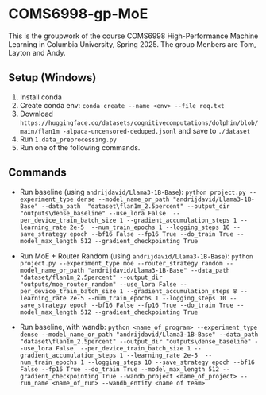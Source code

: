# COMS6998-gp-MoE
This is the groupwork of the course COMS6998 High-Performance Machine Learning in Columbia University, Spring 2025. The group Menbers are Tom, Layton and Andy.

## Setup (Windows)
1. Install conda
2. Create conda env: `conda create --name <env> --file req.txt`
3. Download `https://huggingface.co/datasets/cognitivecomputations/dolphin/blob/main/flan1m
 -alpaca-uncensored-deduped.jsonl` and save to `./dataset`
4. Run `1.data_preprocessing.py`
5. Run one of the following commands.

## Commands
- Run baseline (using `andrijdavid/Llama3-1B-Base`):
``
python project.py --experiment_type dense --model_name_or_path "andrijdavid/Llama3-1B-Base" --data_path 
"dataset\flan1m_2.5percent" --output_dir "outputs\dense_baseline" --use_lora False 
--per_device_train_batch_size 1 --gradient_accumulation_steps 1 --learning_rate 2e-5 
--num_train_epochs 1 --logging_steps 10 --save_strategy epoch --bf16 False --fp16 True --do_train True --model_max_length 512 --gradient_checkpointing True
``

- Run MoE + Router Random (using `andrijdavid/Llama3-1B-Base`):
``
 python project.py --experiment_type moe --router_strategy random --model_name_or_path "andrijdavid/Llama3-1B-Base" --data_path "dataset/flan1m_2.5percent" --output_dir "outputs/moe_router_random" --use_lora False --per_device_train_batch_size 1 --gradient_accumulation_steps 8 --learning_rate 2e-5 --num_train_epochs 1 --logging_steps 10 --save_strategy epoch --bf16 False --fp16 True --do_train True --model_max_length 512 --gradient_checkpointing True
``

- Run baseline, with wandb:
``
python <name_of_program> --experiment_type dense --model_name_or_path "andrijdavid/Llama3-1B-Base" --data_path 
"dataset\flan1m_2.5percent" --output_dir "outputs\dense_baseline" --use_lora False 
--per_device_train_batch_size 1 --gradient_accumulation_steps 1 --learning_rate 2e-5 
--num_train_epochs 1 --logging_steps 10 --save_strategy epoch --bf16 False --fp16 True --do_train True --model_max_length 512 --gradient_checkpointing True
--wandb_project <name_of_project> --run_name <name_of_run> --wandb_entity <name of team>
``
